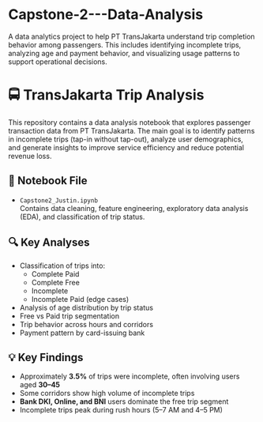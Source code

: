 # Capstone-2---Data-Analysis
A data analytics project to help PT TransJakarta understand trip completion behavior among passengers. This includes identifying incomplete trips, analyzing age and payment behavior, and visualizing usage patterns to support operational decisions.

# 🚍 TransJakarta Trip Analysis

This repository contains a data analysis notebook that explores passenger transaction data from PT TransJakarta. The main goal is to identify patterns in incomplete trips (tap-in without tap-out), analyze user demographics, and generate insights to improve service efficiency and reduce potential revenue loss.

## 📘 Notebook File

- `Capstone2_Justin.ipynb`  
  Contains data cleaning, feature engineering, exploratory data analysis (EDA), and classification of trip status.

## 🔍 Key Analyses

- Classification of trips into:
  - Complete Paid
  - Complete Free
  - Incomplete
  - Incomplete Paid (edge cases)
- Analysis of age distribution by trip status
- Free vs Paid trip segmentation
- Trip behavior across hours and corridors
- Payment pattern by card-issuing bank

## 💡 Key Findings

- Approximately **3.5%** of trips were incomplete, often involving users aged **30–45**
- Some corridors show high volume of incomplete trips
- **Bank DKI, Online, and BNI** users dominate the free trip segment
- Incomplete trips peak during rush hours (5–7 AM and 4–5 PM)
